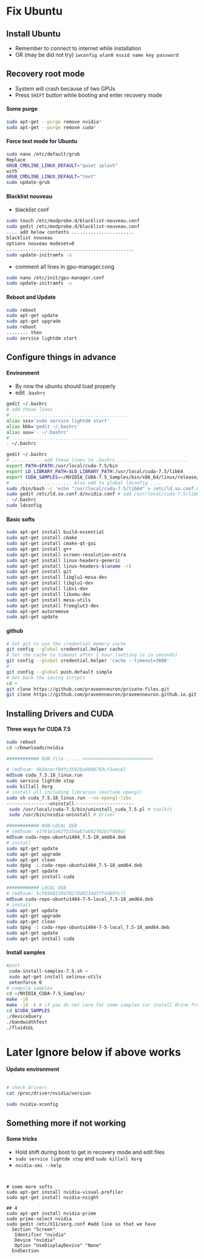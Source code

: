 # Fix Ubuntu

## Install Ubuntu
+ Remember to connect to internet while installation
+ OR (may be did not try) `iwconfig wlan0 essid name key password`

## Recovery root mode
+ System will crash because of two GPUs
+ Press `SHIFT` button while booting and enter recovery mode

#### Some purge
```sh
sudo apt-get --purge remove nvidia*
sudo apt-get --purge remove cuda*
```
#### Force text mode for Ubuntu
```sh
sudo nano /etc/default/grub
Replace
GRUB_CMDLINE_LINUX_DEFAULT="quiet splash"
with
GRUB_CMDLINE_LINUX_DEFAULT="text"
sudo update-grub
```

#### Blacklist nouveau
+ blacklist conf
```sh
sudo touch /etc/modprobe.d/blacklist-nouveau.conf
sudo gedit /etc/modprobe.d/blacklist-nouveau.conf
.... add below contents .......................
blacklist nouveau
options nouveau modeset=0
...............................................
sudo update-initramfs -u
```
+ comment all lines in gpu-manager.cong
```sh
sudo nano /etc/init/gpu-manager.conf
sudo update-initramfs -u
```

#### Reboot and Update
```sh
sudo reboot
sudo apt-get update
sudo apt-get upgrade
sudo reboot
........ then
sudo service lightdm start
```

## Configure things in advance
#### Environment
+ By now the ubuntu should load properly
+ edit `.bashrc`

```sh
gedit ~/.bashrc
# add these lines
# ...........................................
alias sss='sudo service lightdm start'
alias bbb='gedit ~/.bashrc'
alias uuu='. ~/.bashrc'
# ...........................................
. ~/.bashrc
```

```sh
gedit ~/.bashrc
# ............add these lines to .bashrc...........................
export PATH=$PATH:/usr/local/cuda-7.5/bin
export LD_LIBRARY_PATH=$LD_LIBRARY_PATH:/usr/local/cuda-7.5/lib64
export CUDA_SAMPLES=~/NVIDIA_CUDA-7.5_Samples/bin/x86_64/linux/release/
# ...................... Also add to global ldconfig ....
sudo /bin/bash -c 'echo "/usr/local/cuda-7.5/lib64" > /etc/ld.so.conf.d/nvidia.conf'
sudo gedit /etc/ld.so.conf.d/nvidia.conf # add /usr/local/cuda-7.5/lib64 to file
. ~/.bashrc
sudo ldconfig
```

#### Basic softs
```sh
sudo apt-get install build-essential
sudo apt-get install cmake
sudo apt-get install cmake-qt-gui
sudo apt-get install g++
sudo apt-get install screen-resolution-extra
sudo apt-get install linux-headers-generic
sudo apt-get install linux-headers-$(uname -r)
sudo apt-get install git
sudo apt-get install libglu1-mesa-dev
sudo apt-get install libglu1-dev
sudo apt-get install libxi-dev
sudo apt-get install libxmu-dev
sudo apt-get install mesa-utils
sudo apt-get install freeglut3-dev
sudo apt-get autoremove
sudo apt-get update
```

#### github
```sh
# Set git to use the credential memory cache
git config --global credential.helper cache
# Set the cache to timeout after 1 hour (setting is in seconds)
git config --global credential.helper 'cache --timeout=3600'
#
git config --global push.default simple
# Get back the saving scripts
cd ~
git clone https://github.com/praveenneuron/private-files.git
git clone https://github.com/praveenneuron/praveenneuron.github.io.git
```

## Installing Drivers and CUDA

#### Three ways for CUDA 7.5
```sh
sudo reboot
cd ~/Downloads/nvidia
```
```sh
############ RUN file ..... <<<<<<<<<<<<<<<<<<<<<<<<<<

# (md5sum: 4b3bcecf0dfc35928a0898793cf3e4c6)
md5sum cuda_7.5.18_linux.run
sudo service lightdm stop
sudo killall Xorg
# install all including libraries (exclude opengl)
sudo sh cuda_7.5.18_linux.run --no-opengl-libs
----------------uninstall----------------------
 sudo /usr/local/cuda-7.5/bin/uninstall_cuda_7.5.pl # toolkit
 sudo /usr/bin/nvidia-uninstall # driver
```
```sh
############ NON-LOCAL DEB
# (md5sum: e1f61e1e62fb354ab7a662f82b1f4b0d)
md5sum cuda-repo-ubuntu1404_7.5-18_amd64.deb 
# install
sudo apt-get update
sudo apt-get upgrade
sudo apt-get clean
sudo dpkg -i cuda-repo-ubuntu1404_7.5-18_amd64.deb
sudo apt-get update
sudo apt-get install cuda
```
```sh
############ LOCAL DEB
# (md5sum: 5cf65b8139d70270d9234d5ff4d697c7)
md5sum cuda-repo-ubuntu1404-7-5-local_7.5-18_amd64.deb
# install
sudo apt-get update
sudo apt-get upgrade
sudo apt-get clean
sudo dpkg -i cuda-repo-ubuntu1404-7-5-local_7.5-18_amd64.deb
sudo apt-get update
sudo apt-get install cuda
```


#### Install samples
```sh
#post
 cuda-install-samples-7.5.sh ~
 sudo apt-get install selinux-utils
 setenforce 0
# compile samples
cd ~/NVIDIA_CUDA-7.5_Samples/
make -j8
make -j8 -k # if you do not care for some samples (or install drive from run file)
cd $CUDA_SAMPLES
./deviceQuery
./bandwidthTest
./fluidsGL
```

# **Later Ignore below if above works**

#### Update environment
```sh

# check Drivers
cat /proc/driver/nvidia/version
```
```sh
sudo nvidia-xconfig
```


## Something more if not working


#### Some tricks
+ Hold shift during boot to get in recovery mode and edit files
+ `sudo service lightdm stop` and `sudo killall Xorg`
+ `nvidia-smi --help`




```text


# some more softs
sudo apt-get install nvidia-visual-profiler
sudo apt-get install nvidia-nsight

## 4
sudo apt-get install nvidia-prime
sudo prime-select nvidia
sudo gedit /etc/X11/xorg.conf #add line so that we have
  Section "Screen"
   Identifier "nvidia"
   Device "nvidia"
   Option "UseDisplayDevice" "None"
  EndSection
```

